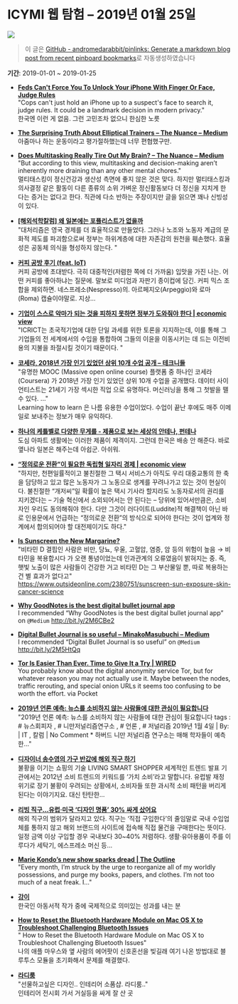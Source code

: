 # ICYMI 웹 탐험 – 2019년 01월 25일

![](https://picsum.photos/1920/1080/?image=533)

> 이 글은 [GitHub - andromedarabbit/pinlinks: Generate a markdown blog post from recent pinboard bookmarks](https://github.com/andromedarabbit/pinlinks)로 자동생성하였습니다

**기간**: 2019-01-01 \~ 2019-01-25

  - **[Feds Can't Force You To Unlock Your iPhone With Finger Or Face, Judge Rules](https://www.forbes.com/sites/thomasbrewster/2019/01/14/feds-cant-force-you-to-unlock-your-iphone-with-finger-or-face-judge-rules/#1e79a56b42b7)**  
    "Cops can't just hold an iPhone up to a suspect's face to search it, judge rules. It could be a landmark decision in modern privacy."  
    한국엔 이런 게 없음. 그런 고민조차 없으니 한심한 노릇

  - **[The Surprising Truth About Elliptical Trainers – The Nuance – Medium](https://medium.com/s/the-nuance/elliptical-trainers-are-not-total-b-s-96a9016fb256?source=ifttt--------------1)**  
    아줌마나 하는 운동이라고 평가절하했는데 너무 편협했구만.

  - **[Does Multitasking Really Tire Out My Brain? – The Nuance – Medium](https://medium.com/s/the-nuance/does-multitasking-really-tire-out-my-brain-5b6991e98c7d?source=ifttt--------------1)**  
    "But according to this view, multitasking and decision-making aren’t inherently more draining than any other mental chores."  
    멀티태스킹이 정신건강과 생산성 측면에 좋지 않은 것은 맞다. 하지만 멀티태스킹과 의사결정 같은 활동이 다른 종류의 소위 가벼운 정신활동보다 더 정신을 지치게 한다는 증거는 없다고 한다. 직관에 다소 반하는 주장이지만 글을 읽으면 꽤나 신빙성이 있다.

  - **[\[해외석학칼럼\] 왜 일본에는 포퓰리스트가 없을까](http://m.hankookilbo.com/News/Read/201801211643718765)**  
    "대처리즘은 영국 경제를 더 효율적으로 만들었다. 그러나 노조와 노동자 계급의 문화적 제도를 파괴함으로써 정부는 하위계층에 대한 자존감의 원천을 훼손했다. 효율성은 공동체 의식을 형성하지 않는다. "

  - **[커피 공방 후기 (feat. IoT)](https://www.makelism.net/entry/%EC%BB%A4%ED%94%BC-%EA%B3%B5%EB%B0%A9-%ED%9B%84%EA%B8%B0-feat-IoT)**  
    커피 공방에 초대받다. 극히 대중적인(저렴한 쪽에 더 가까움) 입맛을 가진 나는. 어떤 커피를 좋아하냐는 질문에. 말보로 미디엄과 자판기 종이컵에 담긴. 커피 믹스 조합을 제외하면. 네스프레소(Nespresso)의. 아르페지오(Arpeggio)와 로마(Roma) 캡슐이야말로. 지상…

  - **[기업이 스스로 악마가 되는 것을 피하지 못하면 정부가 도와줘야 한다 | economic view](http://economicview.net/15160/)**  
    "ICRICT는 초국적기업에 대한 단일 과세를 위한 토론을 지지하는데, 이를 통해 그 기업들의 전 세계에서의 수입을 통합하여 그들의 이윤을 이동시키는 데 드는 이전비용의 지불을 좌절시킬 것이기 때문이다. "

  - **[코세라, 2018년 가장 인기 있었던 상위 10개 수업 공개 – 테크니들](http://techneedle.com/archives/36833)**  
    "유명한 MOOC (Massive open online course) 플랫폼 중 하나인 코세라(Coursera) 가 2018년 가장 인기 있었던 상위 10개 수업을 공개했다. 데이터 사이언티스트는 21세기 가장 섹시한 직업 으로 유명하다. 머신러닝을 통해 그 첫발을 뗄 수 있다. ..."  
    Learning how to learn 은 나름 유용한 수업이었다. 수업이 끝난 후에도 매주 이메일로 보내주는 정보가 매우 유익하다.

  - **[하나의 케틀벨로 다양한 무게를 - 제품으로 보는 세상의 안테나, 펀테나](https://funtenna.funshop.co.kr/article/12735)**  
    도심 아파트 생활에는 이러한 제품이 제격이지. 그런데 한국은 배송 안 해준다. 바로 옆나라 일본은 해주는데 아쉽군. 아쉬워.

  - **[“정의로운 전환”이 필요한 독립형 일자리 경제 | economic view](http://economicview.net/15097/)**  
    "하지만, 천편일률적이고 불친절한 그 택시 서비스가 아직도 우리 대중교통의 한 축을 담당하고 있고 많은 노동자가 그 노동으로 생계를 꾸려나가고 있는 것이 현실이다. 불친절한 “개저씨”일 확률이 높은 택시 기사라 할지라도 노동자로서의 권리를 지키겠다는 – 기술 혁신에서 소외되어서는 안 된다는 – 당위에 있어서만큼은, 소비자인 우리도 동의해줘야 한다. 다만 그것이 러다이트(Luddite)적 해결책이 아닌 바로 인용문에서 언급하는 “정의로운 전환”의 방식으로 되어야 한다는 것이 업계와 정계에서 합의되어야 할 대전제이기도 하다."

  - **[Is Sunscreen the New Margarine?](https://twitter.com/i/web/status/1085072991950520321)**  
    "비타민 D 결핍인 사람은 비만, 당뇨, 우울, 고혈압, 염증, 암 등의 위험이 높음 → 비타민을 복용합시다 가 오랜 통념이었는데 인과관계의 오류였음이 밝혀지는 중. 즉, 햇빛 노출이 많은 사람들이 건강한 거고 비타민 D는 그 부산물일 뿐, 따로 복용하는 건 별 효과가 없다고"  
    <https://www.outsideonline.com/2380751/sunscreen-sun-exposure-skin-cancer-science>

  - **[Why GoodNotes is the best digital bullet journal app](https://medium.goodnotes.com/why-goodnotes-is-the-best-app-for-a-digital-bullet-journal-b6db33c5e6d7?source=ifttt--------------1)**  
    I recommended “Why GoodNotes is the best digital bullet journal app” on <code>@Medium</code> <http://bit.ly/2M6CBe2>

  - **[Digital Bullet Journal is so useful – MinakoMasubuchi – Medium](https://medium.com/masco/digital-bullet-journal-is-so-useful-bed47ab85c51?source=ifttt--------------1)**  
    I recommended “Digital Bullet Journal is so useful” on <code>@Medium</code> <http://bit.ly/2M5HtQq>

  - **[Tor Is Easier Than Ever. Time to Give It a Try | WIRED](https://www.wired.com/story/tor-anonymity-easier-than-ever/)**  
    You probably know about the digital anonymity service Tor, but for whatever reason you may not actually use it. Maybe between the nodes, traffic rerouting, and special onion URLs it seems too confusing to be worth the effort. via Pocket

  - **[2019년 언론 예측: 뉴스를 소비하지 않는 사람들에 대한 관심이 필요합니다](http://newspeppermint.com/2019/01/03/2019_news_avoider/)**  
    "2019년 언론 예측: 뉴스를 소비하지 않는 사람들에 대한 관심이 필요합니다 tags : \# 뉴스회피자 , \# 니만저널리즘연구소 , \# 언론 , \# 저널리즘 2019년 1월 4일 | By: | IT , 칼럼 | No Comment \* 하버드 니만 저널리즘 연구소는 매해 학자들이 예측한…"

  - **[디자이너 송수영의 가구 반값에 해외 직구 하기](https://news.joins.com/article/10063349)**  
    불황을 이기는 쇼핑의 기술 LIVING SMART SHOPPER 세계적인 트렌드 발표 기관에서는 2012년 소비 트렌드의 키워드를 ‘가치 소비’라고 말합니다. 유럽발 재정 위기로 장기 불황이 우려되는 상황에서, 소비자들 또한 과시적 소비 패턴을 버리게 된다는 이야기지요. 대신 탄탄한…

  - **[리빙 직구…유럽·미국 ‘디자인 명품’ 30% 싸게 샀어요](https://news.joins.com/article/18809376)**  
    해외 직구의 범위가 달라지고 있다. 직구는 ‘직접 구입한다’의 줄임말로 국내 수입업체를 통하지 않고 해외 브랜드의 사이트에 접속해 직접 물건을 구매한다는 뜻이다. 일정 금액 이상 구입할 경우 국내보다 30\~40% 저렴하다. 생활·유아용품이 주를 이루다가 세탁기, 에스프레소 머신 등…

  - **[Marie Kondo’s new show sparks dread | The Outline](https://theoutline.com/post/6946/marie-kondo-netflix-tidying-up-review)**  
    "Every month, I’m struck by the urge to reorganize all of my worldly possessions, and purge my books, papers, and clothes. I’m not too much of a neat freak. I…"

  - **[강이](https://www.aladin.co.kr/shop/wproduct.aspx?ItemId=178439260)**  
    한국인 아동서적 작가 중에 국제적으로 의미있는 성과를 내는 분

  - **[How to Reset the Bluetooth Hardware Module on Mac OS X to Troubleshoot Challenging Bluetooth Issues](http://osxdaily.com/2015/12/15/reset-bluetooth-hardware-module-mac-osx/)**  
    "     How to Reset the Bluetooth Hardware Module on Mac OS X to Troubleshoot Challenging Bluetooth Issues"  
    나의 애플 마우스와 옆 사람의 에어팟이 신호혼선을 빚길래 여기 나온 방법대로 블루투스 모듈을 초기화해서 문제를 해결했다.

  - **[라디룸](http://ra-droom.com/index.html)**  
    "선물하고싶은 디자인.. 인테리어 소품샵. 라디룸.."  
    인테리어 전시회 가서 거실등을 싸게 잘 산 곳
